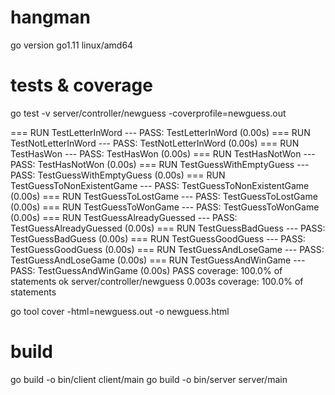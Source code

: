 # hangman

go version go1.11 linux/amd64

# tests & coverage

go test -v server/controller/newguess -coverprofile=newguess.out

=== RUN   TestLetterInWord
--- PASS: TestLetterInWord (0.00s)
=== RUN   TestNotLetterInWord
--- PASS: TestNotLetterInWord (0.00s)
=== RUN   TestHasWon
--- PASS: TestHasWon (0.00s)
=== RUN   TestHasNotWon
--- PASS: TestHasNotWon (0.00s)
=== RUN   TestGuessWithEmptyGuess
--- PASS: TestGuessWithEmptyGuess (0.00s)
=== RUN   TestGuessToNonExistentGame
--- PASS: TestGuessToNonExistentGame (0.00s)
=== RUN   TestGuessToLostGame
--- PASS: TestGuessToLostGame (0.00s)
=== RUN   TestGuessToWonGame
--- PASS: TestGuessToWonGame (0.00s)
=== RUN   TestGuessAlreadyGuessed
--- PASS: TestGuessAlreadyGuessed (0.00s)
=== RUN   TestGuessBadGuess
--- PASS: TestGuessBadGuess (0.00s)
=== RUN   TestGuessGoodGuess
--- PASS: TestGuessGoodGuess (0.00s)
=== RUN   TestGuessAndLoseGame
--- PASS: TestGuessAndLoseGame (0.00s)
=== RUN   TestGuessAndWinGame
--- PASS: TestGuessAndWinGame (0.00s)
PASS
coverage: 100.0% of statements
ok  	server/controller/newguess	0.003s	coverage: 100.0% of statements

go tool cover -html=newguess.out -o newguess.html

# build

go build -o bin/client client/main
go build -o bin/server server/main
